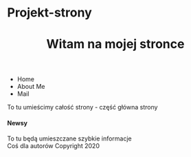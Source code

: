 # Projekt-strony


<link rel="stylesheet" href="main.css">
</head>

<body>


</body>




</html>


<link rel="stylesheet" href="main.css">
</head>

<body>
<header>
<h1>
Witam na mojej stronce
</h1>
</header>

<nav>
<ul>
<li> Home</li>
<li> About Me</li>
<li> Mail</li>
</ul>
</nav>

<section>
To tu umieścimy całość strony - część główna strony
</section>

<aside>
<h4>
Newsy
</h4>
To tu będą umieszczane szybkie informacje
</aside>

<footer>
Coś dla autorów
Copyright 2020

